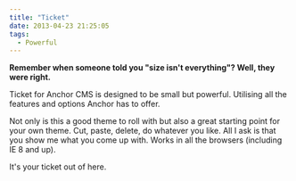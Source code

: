 ```yaml
---
title: "Ticket"
date: 2013-04-23 21:25:05
tags: 
  - Powerful
---
```


**Remember when someone told you "size isn't everything"? Well, they were right.**

Ticket for Anchor CMS is designed to be small but powerful. Utilising all the features and options Anchor has to offer.

Not only is this a good theme to roll with but also a great starting point for your own theme. Cut, paste, delete, do whatever you like. All I ask is that you show me what you come up with. Works in all the browsers (including IE 8 and up).

It's your ticket out of here.
